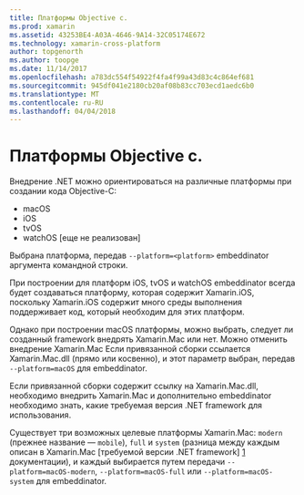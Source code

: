 ```yaml
---
title: Платформы Objective c.
ms.prod: xamarin
ms.assetid: 43253BE4-A03A-4646-9A14-32C05174E672
ms.technology: xamarin-cross-platform
author: topgenorth
ms.author: toopge
ms.date: 11/14/2017
ms.openlocfilehash: a783dc554f54922f4fa4f99a43d83c4c864ef681
ms.sourcegitcommit: 945df041e2180cb20af08b83cc703ecd1aedc6b0
ms.translationtype: MT
ms.contentlocale: ru-RU
ms.lasthandoff: 04/04/2018
---
```

# <a name="objective-c-platforms"></a>Платформы Objective c.


Внедрение .NET можно ориентироваться на различные платформы при создании кода Objective-C:

* macOS
* iOS
* tvOS
* watchOS [еще не реализован]

Выбрана платформа, передав `--platform=<platform>` embeddinator аргумента командной строки.

При построении для платформ iOS, tvOS и watchOS embeddinator всегда будет создаваться платформу, которая содержит Xamarin.iOS, поскольку Xamarin.iOS содержит много среды выполнения поддерживает код, который необходим для этих платформ.

Однако при построении macOS платформы, можно выбрать, следует ли созданный framework внедрять Xamarin.Mac или нет. Можно отменить внедрение Xamarin.Mac Если привязанной сборки ссылается Xamarin.Mac.dll (прямо или косвенно), и этот параметр выбран, передав `--platform=macOS` для embeddinator.

Если привязанной сборки содержит ссылку на Xamarin.Mac.dll, необходимо внедрить Xamarin.Mac и дополнительно embeddinator необходимо знать, какие требуемая версия .NET framework для использования.

Существует три возможных целевые платформы Xamarin.Mac: `modern` (прежнее название — `mobile`), `full` и `system` (разница между каждым описан в Xamarin.Mac [требуемой версии .NET framework] [ 1] документации), и каждый выбирается путем передачи `--platform=macOS-modern`, `--platform=macOS-full` или `--platform=macOS-system` для embeddinator.

[1]: ~/mac/platform/target-framework.md
